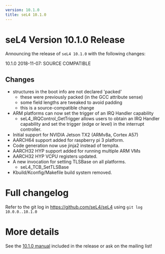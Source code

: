 ```yaml
---
version: 10.1.0
title: seL4 10.1.0
---
```


# seL4 Version 10.1.0 Release
 Announcing the release of `seL4 10.1.0` with the following changes:

10.1.0 2018-11-07: SOURCE COMPATIBLE

## Changes

 * structures in the boot info are not declared 'packed'
    - these were previously packed (in the GCC attribute sense)
    - some field lengths are tweaked to avoid padding
    - this is a source-compatible change
 * ARM platforms can now set the trigger of an IRQ Handler capability
     - seL4_IRQControl_GetTrigger allows users to obtain an IRQ Handler capability
       and set the trigger (edge or level) in the interrupt controller.
 * Initial support for NVIDIA Jetson TX2 (ARMv8a, Cortex A57)
 * AARCH64 support added for raspberry pi 3 platform.
 * Code generation now use jinja2 instead of tempita.
 * AARCH32 HYP support added for running multiple ARM VMs
 * AARCH32 HYP VCPU registers updated.
 * A new invocation for setting TLSBase on all platforms.
     - seL4_TCB_SetTLSBase
 * Kbuild/Kconfig/Makefile build system removed.



# Full changelog
 Refer to the git log in
<https://github.com/seL4/seL4> using `git log 10.0.0..10.1.0`

# More details
 See the
[10.1.0 manual](http://sel4.systems/Info/Docs/seL4-manual-10.1.0.pdf) included in the release or ask on the mailing list!